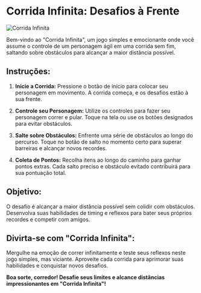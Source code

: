 # **Corrida Infinita: Desafios à Frente**

![Corrida Infinita](https://github.com/EduardoDosSantosFerreira/LCD-GAME/blob/main/LCD-GAME.png)


Bem-vindo ao "Corrida Infinita", um jogo simples e emocionante onde você assume o controle de um personagem ágil em uma corrida sem fim, saltando sobre obstáculos para alcançar a maior distância possível.

## **Instruções:**

1. **Inicie a Corrida:**
   Pressione o botão de início para colocar seu personagem em movimento. A corrida começa, e os desafios estão à sua frente.

2. **Controle seu Personagem:**
   Utilize os controles para fazer seu personagem correr e pular. Toque na tela ou use os botões designados para evitar obstáculos.

3. **Salte sobre Obstáculos:**
   Enfrente uma série de obstáculos ao longo do percurso. Toque no botão de salto no momento certo para superar barreiras e alcançar novos recordes.

4. **Coleta de Pontos:**
   Recolha itens ao longo do caminho para ganhar pontos extras. Cada salto preciso e obstáculo evitado contribuirá para sua pontuação total.

## **Objetivo:**

O desafio é alcançar a maior distância possível sem colidir com obstáculos. Desenvolva suas habilidades de timing e reflexos para bater seus próprios recordes e competir com amigos.

## **Divirta-se com "Corrida Infinita":**

Mergulhe na emoção de correr infinitamente e teste seus reflexos neste jogo simples, mas viciante. Aproveite cada corrida para aprimorar suas habilidades e conquistar novos desafios.

**Boa sorte, corredor! Desafie seus limites e alcance distâncias impressionantes em "Corrida Infinita"!**
